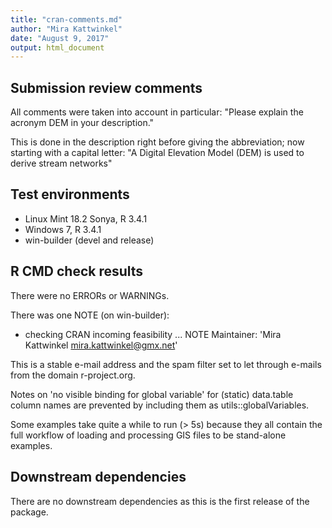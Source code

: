 ```yaml
---
title: "cran-comments.md"
author: "Mira Kattwinkel"
date: "August 9, 2017"
output: html_document
---
```


## Submission review comments
All comments were taken into account in particular:
"Please explain the acronym DEM in your description."

This is done in the description right before giving the abbreviation; 
now starting with a capital letter:
"A Digital Elevation Model (DEM) is used to derive stream networks"

## Test environments
* Linux Mint 18.2 Sonya, R 3.4.1
* Windows 7, R 3.4.1
* win-builder (devel and release)

## R CMD check results
There were no ERRORs or WARNINGs.

There was one NOTE (on win-builder):
* checking CRAN incoming feasibility ... NOTE
Maintainer: 'Mira Kattwinkel <mira.kattwinkel@gmx.net>'

This is a stable e-mail address and the spam filter set to let through e-mails 
from the domain r-project.org.

Notes on 'no visible binding for global variable' for (static) data.table column
names are prevented by including them as utils::globalVariables.

Some examples take quite a while to run (> 5s) because they all contain the full
workflow of loading and processing GIS files to be stand-alone examples.

## Downstream dependencies
There are no downstream dependencies as this is the first release of the package.


